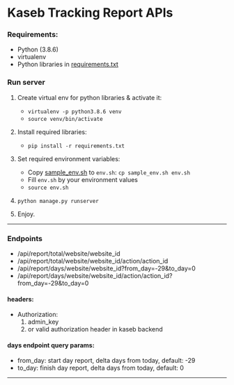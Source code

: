 # Kaseb Tracking Report APIs

### Requirements:

- Python (3.8.6)
- virtualenv
- Python libraries in [requirements.txt](requirements.txt)

### Run server
1. Create virtual env for python libraries & activate it:
    - `virtualenv -p python3.8.6 venv`
    - `source venv/bin/activate`
 
2. Install required libraries:
    - `pip install -r requirements.txt`
    
3. Set required environment variables:
    - Copy [sample_env.sh](sample_env.sh) to `env.sh`: `cp sample_env.sh env.sh`
    - Fill `env.sh` by your environment values
    - `source env.sh`
    
4. `python manage.py runserver`

5. Enjoy.


---

### Endpoints
- /api/report/total/website/website_id
- /api/report/total/website/website_id/action/action_id
- /api/report/days/website/website_id?from_day=-29&to_day=0
- /api/report/days/website/website_id/action/action_id?from_day=-29&to_day=0

#### headers:
- Authorization:
    1. admin_key 
    2. or valid authorization header in kaseb backend

#### days endpoint query params:
- from_day: start day report, delta days from today, default: -29
- to_day: finish day report, delta days from today, default: 0


---
